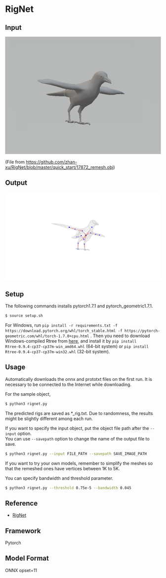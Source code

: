 # RigNet

## Input

![Input](input.png)

(File from https://github.com/zhan-xu/RigNet/blob/master/quick_start/17872_remesh.obj)

## Output

![Output](output_17872.png)

## Setup

The following commands installs pytorch1.7.1 and pytorch_geometric1.7.1.

``` bash
$ source setup.sh
```

For Windows,
run `pip install -r requirements.txt -f https://download.pytorch.org/whl/torch_stable.html -f https://pytorch-geometric.com/whl/torch-1.7.0+cpu.html`
. Then you need to download Windows-compiled Rtree from [here](https://www.lfd.uci.edu/~gohlke/pythonlibs/#rtree), and
install it by `pip install Rtree‑0.9.4‑cp37‑cp37m‑win_amd64.whl` (64-bit system)
or `pip install Rtree‑0.9.4‑cp37‑cp37m‑win32.whl` (32-bit system).

## Usage

Automatically downloads the onnx and prototxt files on the first run. It is necessary to be connected to the Internet
while downloading.

For the sample object,

``` bash
$ python3 rignet.py
```

The predicted rigs are saved as *_rig.txt. Due to randomness, the results might be slightly different among each run.

If you want to specify the input object, put the object file path after the `--input` option.  
You can use `--savepath` option to change the name of the output file to save.

```bash
$ python3 rignet.py --input FILE_PATH --savepath SAVE_IMAGE_PATH
```

If you want to try your own models, remember to simplify the meshes so that the remeshed ones have vertices between 1K
to 5K.

You can specify bandwidth and threshold parameter.

``` bash
$ python3 rignet.py --threshold 0.75e-5 --bandwidth 0.045
```

## Reference

- [RigNet](https://github.com/zhan-xu/RigNet)

## Framework

Pytorch

## Model Format

ONNX opset=11
